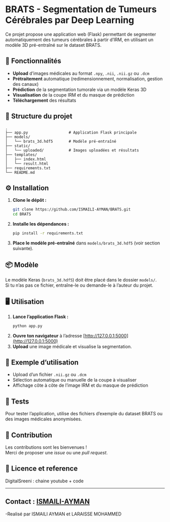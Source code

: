 # BRATS - Segmentation de Tumeurs Cérébrales par Deep Learning

Ce projet propose une application web (Flask) permettant de segmenter automatiquement des tumeurs cérébrales à partir d’IRM, en utilisant un modèle 3D pré-entraîné sur le dataset BRATS.

## 🚀 Fonctionnalités

- **Upload** d’images médicales au format `.npy`, `.nii`, `.nii.gz` ou `.dcm`
- **Prétraitement** automatique (redimensionnement, normalisation, gestion des canaux)
- **Prédiction** de la segmentation tumorale via un modèle Keras 3D
- **Visualisation** de la coupe IRM et du masque de prédiction
- **Téléchargement** des résultats

## 📁 Structure du projet

```
.
├── app.py                  # Application Flask principale
├── models/
│   └── brats_3d.hdf5       # Modèle pré-entraîné
├── static/
│   └── uploaded/           # Images uploadées et résultats
├── templates/
│   ├── index.html
│   └── result.html
├── requirements.txt
└── README.md
```

## ⚙️ Installation

1. **Clone le dépôt :**
   ```bash
   git clone https://github.com/ISMAILI-AYMAN/BRATS.git
   cd BRATS
   ```

2. **Installe les dépendances :**
   ```bash
   pip install -r requirements.txt
   ```

3. **Place le modèle pré-entraîné** dans `models/brats_3d.hdf5` (voir section suivante).

## 📦 Modèle

Le modèle Keras (`brats_3d.hdf5`) doit être placé dans le dossier `models/`.  
Si tu n’as pas ce fichier, entraîne-le ou demande-le à l’auteur du projet.

## 🖥️ Utilisation

1. **Lance l’application Flask :**
   ```bash
   python app.py
   ```
2. **Ouvre ton navigateur** à l’adresse [http://127.0.0.1:5000](http://127.0.0.1:5000)
3. **Upload** une image médicale et visualise la segmentation.

## 📝 Exemple d’utilisation

- Upload d’un fichier `.nii.gz` ou `.dcm`
- Sélection automatique ou manuelle de la coupe à visualiser
- Affichage côte à côte de l’image IRM et du masque de prédiction

## 🧪 Tests

Pour tester l’application, utilise des fichiers d’exemple du dataset BRATS ou des images médicales anonymisées.

## 🤝 Contribution

Les contributions sont les bienvenues !  
Merci de proposer une *issue* ou une *pull request*.

## 📄 Licence et reference

DigitalSreeni : chaine youtube + code

---

**Contact** : [ISMAILI-AYMAN](https://github.com/ISMAILI-AYMAN)
---
-Realisé par ISMAILI AYMAN et LARAISSE MOHAMMED
